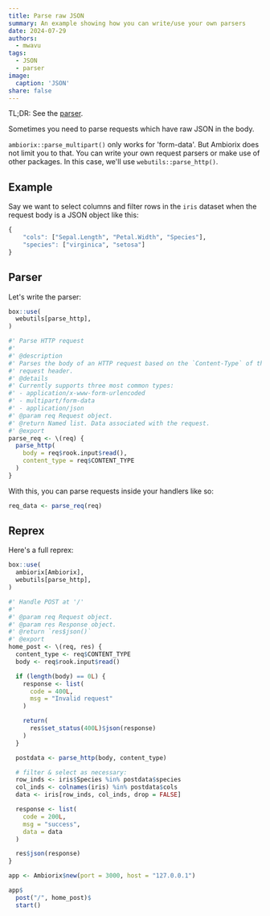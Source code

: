 ```yaml
---
title: Parse raw JSON
summary: An example showing how you can write/use your own parsers
date: 2024-07-29
authors:
  - mwavu
tags:
  - JSON
  - parser
image:
  caption: 'JSON'
share: false
---
```


TL;DR: See the [parser](#reprex).

Sometimes you need to parse requests which have raw JSON in the body.

`ambiorix::parse_multipart()` only works for 'form-data'. But Ambiorix
does not limit you to that. You can write your own request parsers or
make use of other packages. In this case, we'll use `webutils::parse_http()`.

## Example

Say we want to select columns and filter rows
in the `iris` dataset when the request body is a JSON object like this:

```r
{
    "cols": ["Sepal.Length", "Petal.Width", "Species"],
    "species": ["virginica", "setosa"]
}
```

## Parser

Let's write the parser:

```r
box::use(
  webutils[parse_http],
)

#' Parse HTTP request
#'
#' @description
#' Parses the body of an HTTP request based on the `Content-Type` of the
#' request header.
#' @details
#' Currently supports three most common types:
#' - application/x-www-form-urlencoded
#' - multipart/form-data
#' - application/json
#' @param req Request object.
#' @return Named list. Data associated with the request.
#' @export
parse_req <- \(req) {
  parse_http(
    body = req$rook.input$read(),
    content_type = req$CONTENT_TYPE
  )
}
```

With this, you can parse requests inside your handlers like so:

```r
req_data <- parse_req(req)
```

## Reprex

Here's a full reprex:

```r
box::use(
  ambiorix[Ambiorix],
  webutils[parse_http],
)

#' Handle POST at '/'
#'
#' @param req Request object.
#' @param res Response object.
#' @return `res$json()`
#' @export
home_post <- \(req, res) {
  content_type <- req$CONTENT_TYPE
  body <- req$rook.input$read()

  if (length(body) == 0L) {
    response <- list(
      code = 400L,
      msg = "Invalid request"
    )

    return(
      res$set_status(400L)$json(response)
    )
  }

  postdata <- parse_http(body, content_type)

  # filter & select as necessary:
  row_inds <- iris$Species %in% postdata$species
  col_inds <- colnames(iris) %in% postdata$cols
  data <- iris[row_inds, col_inds, drop = FALSE]

  response <- list(
    code = 200L,
    msg = "success",
    data = data
  )

  res$json(response)
}

app <- Ambiorix$new(port = 3000, host = "127.0.0.1")

app$
  post("/", home_post)$
  start()
```
